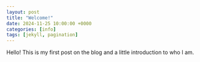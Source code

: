```yaml
---
layout: post
title: "Welcome!"
date: 2024-11-25 10:00:00 +0000
categories: [info]
tags: [jekyll, pagination]
---
```


Hello! This is my first post on the blog and a little introduction to who I am.